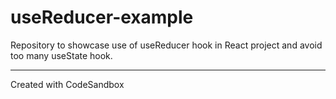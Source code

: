 # useReducer-example

Repository to showcase use of useReducer hook in React project and avoid too many useState hook.

---

Created with CodeSandbox
